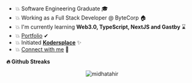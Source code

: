 - 💥 Software Engineering Graduate 🎓
- 💥 Working as a Full Stack Developer @ ByteCorp 🏠
- 💥 I'm currently learning **Web3.0, TypeScript, NextJS and Gastby** ⌛
- 💥 [Portfolio](https://midhatahir.netlify.app/) ✔
- 💥 Initiated **[Kodersplace](https://www.facebook.com/kodersplace/)** ✨
- 💥 [Connect with me](https://linktr.ee/midhatahir) 🔗

<b>🔥 Github Streaks</b>
<p align="center"><img src="https://github-readme-streak-stats.herokuapp.com/?user=midhatahir&theme=black-ice&hide_border=true&stroke=0000&background=0D1117&ring=e05397&fire=e05397&currStreakLabel=e05397&bg_color=30,e96443,904e95&title_color=fff&text_color=fff" alt="midhatahir" /></p>
